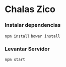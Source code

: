 # Chalas Zico

### Instalar dependencias

```npm install```
```bower install```

### Levantar Servidor

```npm start```